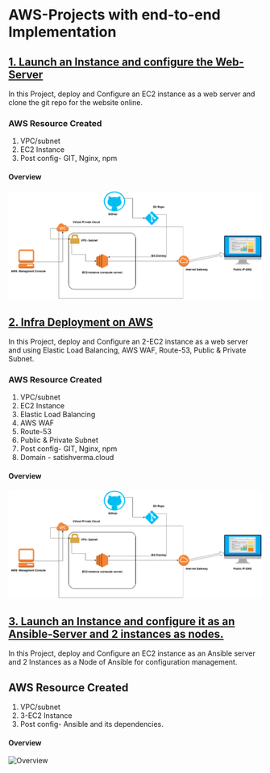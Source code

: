 # AWS-Projects with end-to-end Implementation

## [1. Launch an Instance and configure the Web-Server](https://github.com/satishvermacoen/AWS-Projects/tree/main/1.%20Launch%20an%20Instance%20and%20configure%20Web-Server)

In this Project, deploy and Configure an EC2 instance as a web server and clone the git repo for the website online.

### AWS Resource Created

1. VPC/subnet
2. EC2 Instance
3. Post config- GIT, Nginx, npm

#### Overview
![Overview](https://github.com/satishvermacoen/AWS-Projects/blob/main/1.%20Launch%20an%20Instance%20and%20configure%20Web-Server/img/overview.png)


## [2. Infra Deployment on AWS](https://github.com/satishvermacoen/AWS-Projects/tree/main/1.%20Launch%20an%20Instance%20and%20configure%20Web-Server)

In this Project, deploy and Configure an 2-EC2 instance as a web server and using Elastic Load Balancing, AWS WAF, Route-53, Public & Private Subnet.

### AWS Resource Created

1. VPC/subnet
2. EC2 Instance
3. Elastic Load Balancing 
4. AWS WAF 
5. Route-53
6. Public & Private Subnet
7. Post config- GIT, Nginx, npm
8. Domain - satishverma.cloud

#### Overview
![Overview](https://github.com/satishvermacoen/AWS-Projects/blob/main/1.%20Launch%20an%20Instance%20and%20configure%20Web-Server/img/overview.png)


## [3. Launch an Instance and configure it as an Ansible-Server and 2 instances as nodes.](https://github.com/satishvermacoen/AWS-Projects/tree/main/1.%20Launch%20an%20Instance%20and%20configure%20Web-Server)

In this Project, deploy and Configure an EC2 instance as an Ansible server and 2 Instances as a Node of Ansible for configuration management.

## AWS Resource Created

1. VPC/subnet
2. 3-EC2 Instance
3. Post config- Ansible and its dependencies.

#### Overview
![Overview]()